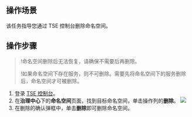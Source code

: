  ## 操作场景

该任务指导您通过 TSE 控制台删除命名空间。


## 操作步骤

>!命名空间删除后无法恢复，请确保不需要后再删除。
>
>!如果命名空间下存在服务，则不可删除。需要先将命名空间下的服务删除后，命名空间才可被删除。


1. 登录 [TSE 控制台](https://console.cloud.tencent.com/tse)。
2. 在**治理中心**下的**命名空间**页面，找到目标命名空间，单击操作列的**删除**。
![](https://main.qcloudimg.com/raw/cb15721426c523968738970a48ab7c79.jpg)
3. 在删除的确认弹框中，单击**删除**即可删除命名空间。
